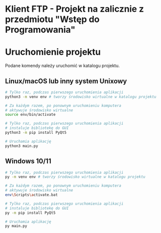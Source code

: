 # Klient FTP - Projekt na zalicznie z przedmiotu "Wstęp do Programowania"

# Uruchomienie projektu
Podane komendy należy uruchomić w katalogu projektu.

## Linux/macOS lub inny system Unixowy



```bash
# Tylko raz, podczas pierwszego uruchomienia aplikacji
python3 -m venv env # tworzy środowisko wirtualne w katalogu projektu

# Za każdym razem, po ponownym uruchomieniu komputera
# aktywuje środowisko wirtualne
source env/bin/activate 

# Tylko raz, podczas pierwszego uruchomienia aplikacji
# instaluje bibliotekę do GUI
python3 -m pip install PyQt5 

# Uruchamia aplikację
python3 main.py
```

## Windows 10/11
```sh
# Tylko raz, podczas pierwszego uruchomienia aplikacji
py -m venv env # tworzy środowisko wirtualne w katalogu projektu

# Za każdym razem, po ponownym uruchomieniu komputera
# aktywuje środowisko wirtualne
env\Scripts\activate.bat 

# Tylko raz, podczas pierwszego uruchomienia aplikacji
# instaluje bibliotekę do GUI
py -m pip install PyQt5 

# Uruchamia aplikację
py main.py
```





